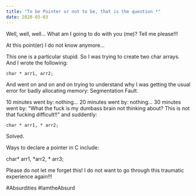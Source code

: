 ```yaml
---
title: "To be Pointer or not to be, that is the question *"
date: 2020-03-03
---
```


Well, well, well... What am I going to do with you (me)? Tell me please!!! 

At this point(er) I do not know anymore...

This one is a particular stupid. So I was trying to create two char arrays. And I wrote the following:

    char * arr1, arr2;
    
And went on and on and on trying to understand why I was getting the usual error for badly allocating memory: Segmentation Fault.

10 minutes went by: nothing... 20 minutes went by: nothing... 30 minutes went by: "What the fuck is my dumbass brain not thinking about? This is not that fucking difficult!!" and suddently:

    char * arr1, * arr2;
    
Solved.

Ways to declare a pointer in C include:

  char* arr1, *arr2, * arr3; 

Please do not let me forget this! I do not want to go through this traumatic experience again!!!

#Absurdities #IamtheAbsurd

